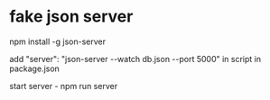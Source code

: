 # fake json server

npm install -g json-server

add "server": "json-server --watch db.json --port 5000" in script in package.json

start server - npm run server
